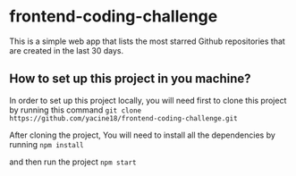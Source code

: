 # frontend-coding-challenge
This is a simple web app that lists the most starred Github repositories that are created in the last 30 days.

## How to set up this project in you machine?
In order to set up this project locally, you will need first to clone this project by running this command 
``
git clone https://github.com/yacine18/frontend-coding-challenge.git
``

After cloning the project, You will need to install all the dependencies by running 
``
npm install
``

and then run the project 
``
npm start
``
